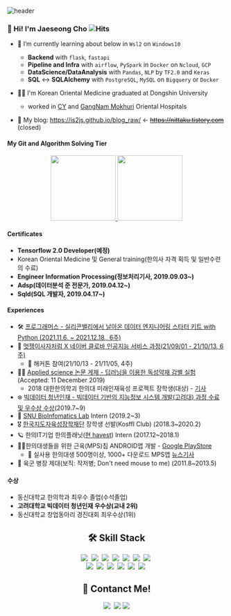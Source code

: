 <!-- 헤더 -->

![header](https://capsule-render.vercel.app/api?type=waving&color=f6ebe1&height=150&section=header&text=DataEngineer%20and%20K.M.D&fontSize=50&fontColor=152447&desc=데이터%20엔지니어를%20꿈꾸는%20한의사,%20조재성입니다.&descAlignY=80)

### 👋 Hi! I'm Jaeseong Cho ![Hits](https://hits.seeyoufarm.com/api/count/incr/badge.svg?url=https%3A%2F%2Fis2js.github.io%2Fblog_raw&count_bg=152447&title_bg=f6ebe1&icon_color=%23E1DFDF&title=%EB%B0%A9%EB%AC%B8%EC%9E%90+%EC%88%98&edge_flat=false)

- 🌱 I’m currently learning about below in `Wsl2` on `Windows10`
  - **Backend** with `flask`, `fastapi` 
  - **Pipeline and Infra** with `airflow`, `PySpark` in `Docker` on `Ncloud`, `GCP`
  - **DataScience/DataAnalysis** with `Pandas`, `NLP` by `TF2.0` and `Keras`
  - **SQL** <-> **SQLAlchemy** with `PostgreSQL`, `MySQL` on `Bigquery` or `Docker`

- 👨‍⚕️ I'm Korean Oriental Medicine graduated at Dongshin University 
  - worked in [CY](http://www.cyhani.com/) and [GangNam Mokhuri](https://www.mokhuri.com/) Oriental Hospitals

- 🧐 My blog: https://is2js.github.io/blog_raw/ <- ~~https://nittaku.tistory.com~~ (closed)

#### My Git and Algorithm Solving Tier
<p align="center">
  <a href="#">
    <!--   graywhite or nord theme -->
      <img src="https://github-readme-stats.vercel.app/api?username=is2js&theme=graywhite&show_icons=true" height="150px">
  </a>
  <a href="#">
    <img src="http://mazassumnida.wtf/api/v2/generate_badge?boj=tingstyle1&cache=c" height="150px">
  </a>
</p>

#### Certificates
- **Tensorflow 2.0 Developer(예정)**
- Korean Oriental Medicine 및 General training(한의사 자격 획득 및 일반수련의 수료)
- **Engineer Information Processing(정보처리기사, 2019.09.03~)**
- **Adsp(데이터분석 준 전문가, 2019.04.12~)**
- **Sqld(SQL 개발자, 2019.04.17~)**

#### Experiences 
- 🛠 [프로그래머스 - 실리콘밸리에서 날아온 데이터 엔지니어링 스타터 키트 with Python (2021.11.6. ~ 2021.12.18., 6주)](https://programmers.co.kr/learn/courses/12916)
- 👀 [멋쟁이사자처럼 X 네이버 클로바 인공지능 서비스 과정(21/09/01 - 21/10/13, 6주)](https://likelion.notion.site/67ba4147eb20401f9dbcf853acbdf42c)
  - 🏃 해커톤 참여(21/10/13 - 21/11/05, 4주)
- 👨‍🎓 [Applied science 논문 게제 - 딥러닝을 이용한 독성약재 감별 실험](https://www.mdpi.com/2076-3417/9/24/5456) (Accepted: 11 December 2019)
  - 2018 대한한의학괴 한의대 미래인재육성 프로젝트 장학생(대상) - [기사](https://www.akomnews.com/bbs/board.php?bo_table=news&wr_id=27990) 
- ❄️ [빅데이터 청년인재 - 빅데이터 기반의 지능정보 시스템 개발(고려대) 과정 수료 및 우수상 수상](https://github.com/realblack0/One-Punch)(2019.7~9)
- 🧬 [SNU BioInfomatics Lab](http://www.snubi.org/) Intern (2019.2~3)
- 🎖 [한국지도자육성장학재단](https://www.kosffl.or.kr/) 장학생 선발(Kosffl Club) (2018.3~2020.2)
- 🪐 한의IT기업 한의플래닛([현 havest](http://havest.kr)) Intern (2017.12~2018.1)
- 👨‍⚕️한의대생들을 위한 근육(MPS)침 ANDROID앱 개발 - [Google PlayStore](https://play.google.com/store/apps/details?id=org.dshani.cho.MPS_FLEX_1122notice&hl=ko&gl=US)
  - 🤏 실사용 한의대생 500명이상, 1000+ 다운로드 MPS앱 [뉴스기사](https://www.mjmedi.com/news/articleView.html?idxno=33999)
- 💪 육군 병장 제대(보직: 작저병; Don't need mouse to me) (2011.8~2013.5)

#### 수상
- 동신대학교 한의학과 최우수 졸업(수석졸업)
- **고려대학교 빅데이터 청년인재 우수상(교내 2위)**
- 동신대학교 창업동아리 경진대회 최우수상(1위)






<!-- ### Solved.ac Tier
<p align="center">
</p>
 -->
<!-- 스택 icon -->

<h2 align="center">🛠 Skill Stack</h2>

<p align="center">
  <img src="https://img.shields.io/badge/Python-3766AB?style=flat-square&logo=Python&logoColor=white"/></a>&nbsp 
  <img src="https://img.shields.io/badge/Java-007396?style=flat-square&logo=Java&logoColor=white"/></a>&nbsp 
  <img src="https://img.shields.io/badge/C++-00599C?style=flat-square&logo=C%2B%2B&logoColor=white"/></a>&nbsp 
  <img src="https://img.shields.io/badge/C-A8B9CC?style=flat-square&logo=C&logoColor=white"/></a>&nbsp 
  <img src="https://img.shields.io/badge/Javascript-ffb13b?style=flat-square&logo=javascript&logoColor=white"/></a>&nbsp 
  <img src="https://img.shields.io/badge/css-1572B6?style=flat-square&logo=css3&logoColor=white"/></a>&nbsp 
  <img src="https://img.shields.io/badge/Go-11B48A?style=flat-square&logo=Go&logoColor=white"/></a>&nbsp 
  <br>
  <img src="https://img.shields.io/badge/SpringBoot-6DB33F?style=flat-square&logo=Spring&logoColor=white"/></a>&nbsp 
  <img src="https://img.shields.io/badge/Django-092E20?style=flat-square&logo=Django&logoColor=white"/></a>&nbsp 
  <img src="https://img.shields.io/badge/Mysql-E6B91E?style=flat-square&logo=MySql&logoColor=white"/></a>&nbsp 
  <img src="https://img.shields.io/badge/HyperledgerFabric-DB3552?style=flat-square&logo=Hulu&logoColor=white"/></a>&nbsp 
  <img src="https://img.shields.io/badge/aws-333664?style=flat-square&logo=amazon-aws&logoColor=white"/></a>&nbsp 
  <img src="https://img.shields.io/badge/elasticsearch-005571?style=flat-square&logo=elasticsearch&logoColor=white"/></a>&nbsp 
</p>

<!-- 연락처 -->
<h2 align="center">👋 Contanct Me!  </h2>

<p align="center">
    <a href="mailto:tingstyle1@gmail.com"><img src="https://img.shields.io/badge/Gmail-d14836?style=flat-square&logo=Gmail&logoColor=white&link=tingstyle1@gmail.com"/></a>&nbsp
    <a href="https://www.facebook.com/tingstyle1"><img src="https://img.shields.io/badge/Facebook-1877F2?style=flat-square&logo=facebook&logoColor=white"/></a>
    <a href="https://www.github.com/is2js"><img src="https://img.shields.io/badge/GitHub-100000?style=flat-square&logo=github&logoColor=white"/></a>
</p>
